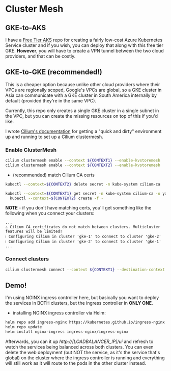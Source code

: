 # Cluster Mesh

## GKE-to-AKS
I have a [Free Tier AKS](https://github.com/Neutrollized/free-tier-aks) repo for creating a fairly low-cost Azure Kubernetes Service cluster and if you wish, you can deploy that along with this free tier GKE. **However**, you will have to create a VPN tunnel between the two cloud providers, and that can be costly.

## GKE-to-GKE (recommended!)
This is a cheaper option because unlike other cloud providers where their VPCs are regionally scoped, Google's VPCs are global, so a GKE cluster in Asia can communicate with a GKE cluster in South America internally by default (provided they're in the same VPC).

Currently, this repo only creates a single GKE cluster in a single subnet in the VPC, but you can create the missing resources on top of this if you'd like.

I wrote [Cilium's documentation](https://docs.cilium.io/en/stable/network/clustermesh/gke-clustermesh-prep/) for getting a "quick and dirty" environment up and running to set up a Cilium clustermesh. 


### Enable ClusterMesh
```sh
cilium clustermesh enable --context ${CONTEXT1} --enable-kvstoremesh
cilium clustermesh enable --context ${CONTEXT2} --enable-kvstoremesh
```

- (recommended) match Cilium CA certs
```sh
kubectl --context=${CONTEXT2} delete secret -n kube-system cilium-ca

kubectl --context=${CONTEXT1} get secret -n kube-system cilium-ca -o yaml | \
  kubectl --context=${CONTEXT2} create -f -
```

**NOTE** - if you don't have matching certs, you'll get something like the following when you connect your clusters:
```console
...
⚠️ Cilium CA certificates do not match between clusters. Multicluster features will be limited!
ℹ️ Configuring Cilium in cluster 'gke-1' to connect to cluster 'gke-2'
ℹ️ Configuring Cilium in cluster 'gke-2' to connect to cluster 'gke-1'
...
```

### Connect clusters
```sh
cilium clustermesh connect --context ${CONTEXT1} --destination-context ${CONTEXT2}
```

## Demo!
I'm using NGINX ingress controller here, but basically you want to deploy the services in BOTH clusters, but the ingress controller in **ONLY ONE**.

- installing NGINX ingress controller via Helm:
```sh
helm repo add ingress-nginx https://kubernetes.github.io/ingress-nginx
helm repo update
helm install nginx-ingress ingress-nginx/ingress-nginx
```

Afterwards, you can it up *http://[LOADBALANCER_IP]/ui* and refresh to watch the services being balanced across both clusters.  You can even delete the web deployment (but NOT the service, as it's the service that's global) on the cluster where the ingress controller is running and everything will still work as it will route to the pods in the other cluster instead.  
